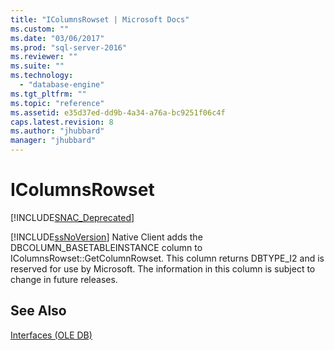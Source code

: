 ```yaml
---
title: "IColumnsRowset | Microsoft Docs"
ms.custom: ""
ms.date: "03/06/2017"
ms.prod: "sql-server-2016"
ms.reviewer: ""
ms.suite: ""
ms.technology: 
  - "database-engine"
ms.tgt_pltfrm: ""
ms.topic: "reference"
ms.assetid: e35d37ed-dd9b-4a34-a76a-bc9251f06c4f
caps.latest.revision: 8
ms.author: "jhubbard"
manager: "jhubbard"
---
```

# IColumnsRowset
[!INCLUDE[SNAC_Deprecated](../../relational-databases/extended-stored-procedures-reference/includes/snac-deprecated.md)]

  [!INCLUDE[ssNoVersion](../../advanced-analytics/r-services/includes/ssnoversion-md.md)] Native Client adds the DBCOLUMN_BASETABLEINSTANCE column to IColumnsRowset::GetColumnRowset. This column returns DBTYPE_I2 and is reserved for use by Microsoft. The information in this column is subject to change in future releases.  
  
## See Also  
 [Interfaces &#40;OLE DB&#41;](../Topic/Interfaces%20\(OLE%20DB\).md)  
  
  